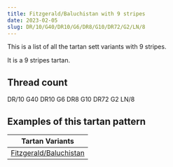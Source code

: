 ```yaml
---
title: Fitzgerald/Baluchistan with 9 stripes
date: 2023-02-05
slug: DR/10/G40/DR10/G6/DR8/G10/DR72/G2/LN/8
---
```

This is a list of all the tartan sett variants with 9 stripes.

It is a 9 stripes tartan.


## Thread count
DR/10 G40 DR10 G6 DR8 G10 DR72 G2 LN/8

## Examples of this tartan pattern

| Tartan Variants |
|---------------|
| [Fitzgerald/Baluchistan](/variants/dr/10/g40/dr10/g6/dr8/g10/dr72/g2/ln/8-dr900030-g008000-lne0e0e0)||

